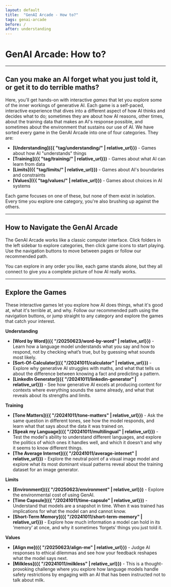 ```yaml
---
layout: default
title:  "GenAI Arcade - How to?"
tags: genai-arcade
before: /
after: understanding
---
```

# GenAI Arcade: How to? 
---

## Can you make an AI forget what you just told it, or get it to do terrible maths? 

Here, you'll get hands-on with interactive *games* that let you explore some of the inner workings of generative AI. Each game is a self-paced, interactive experience that dives into a different aspect of how AI thinks and decides what to do; sometimes they are about how AI reasons, other times, about the training data that makes an AI's response possible, and sometimes about the environment that sustains our use of AI. We have sorted every game in the GenAI Arcade into one of four categories. They are:

   * **[Understanding]({{ "tag/understanding/" | relative_url}})** - Games about how AI "understands" things
   * **[Training]({{ "tag/training/" | relative_url}})** - Games about what AI can learn from data
   * **[Limits]({{ "tag/limits/" | relative_url}})** - Games about AI's boundaries and constraints
   * **[Values]({{ "tag/values/" | relative_url}})** - Games about choices in AI systems

Each game focuses on one of these, but none of them exist in isolation. Every time you explore one category, you're also brushing up against the others.

---

## How to Navigate the GenAI Arcade

The GenAI Arcade works like a classic computer interface. Click folders in the left sidebar to explore categories, then click game icons to start playing. Use the navigation buttons to move between pages or follow our recommended path.

You can explore in any order you like, each game stands alone, but they all connect to give you a complete picture of how AI really works.


---

## Explore the Games

These interactive games let you explore how AI does things, what it's good at, what it's terrible at, and why. Follow our recommended path using the navigation buttons, or jump straight to any category and explore the games that catch your interest.

**Understanding**
- **[Word by Word]({{ "/20250623/word-by-word" | relative_url}})** - Learn how a language model understands what you say and how to respond, not by checking what’s true, but by guessing what sounds most likely.
- **[Sort-Of-Calculator]({{ "/20241011/calculator" | relative_url}})** - Explore why generative AI struggles with maths, and what that tells us about the difference between knowing a fact and predicting a pattern.
- **[LinkedIn Generator]({{ "/20241011/linkedin-generator" | relative_url}})** - See how generative AI excels at producing content for contexts  where everything sounds the same already, and what that reveals about its strengths and limits.

**Training**
- **[Tone Matters]({{ "/20241011/tone-matters" | relative_url}})** - Ask the same question in different tones, see how the model responds, and learn what that says about the data it was trained on.
- **[Speak my Language]({{ "/20241011/multilingual" | relative_url}})** - Test the model's ability to understand different languages, and explore the politics of which ones it handles well, and which it doesn't and why it seems to know different things.
- **[The Average Internet]({{ "/20241011/average-internet" | relative_url}})** - Explore the neutral point of a visual image model and explore what its most dominant visual patterns reveal about the training dataset for an image generator.
 
**Limits** 
- **[Environment]({{ "/20250623/environment" | relative_url}})** - Explore the environmental cost of using GenAI. 
- **[Time Capsule]({{ "/20241011/time-capsule" | relative_url}})** - Understand that models are a snapshot in time. When it was trained has implications for what the model can and cannot know.
- **[Short-Term Memory]({{ "/20241011/short-term-memory" | relative_url}})** - Explore how much information a model can hold in its ‘memory’  at once, and why it sometimes ‘forgets’ things you just told it.

**Values**
- **[Align me]({{ "/20250623/align-me" | relative_url}})** - Judge AI responses to ethical dilemmas and see how your feedback reshapes what the model says next.
- **[Milkless]({{ "/20241011/milkless" | relative_url}})** - This is a thought-provoking challenge where you explore how language models handle safety restrictions by engaging with an AI that has been instructed not to talk about milk. 
